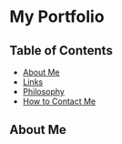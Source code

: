 # My Portfolio

## Table of Contents

- [About Me](#about)
- [Links](#links)
- [Philosophy](#philosophy)
- [How to Contact Me](#contact)

## About Me
